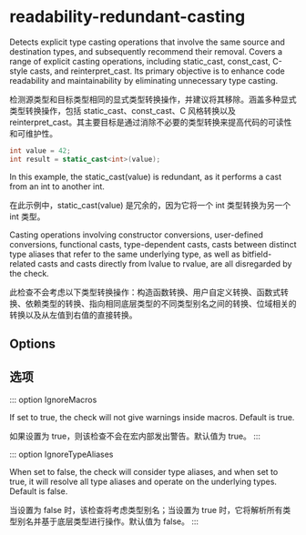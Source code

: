 # readability-redundant-casting

Detects explicit type casting operations that involve the same source and destination types, and subsequently recommend their removal. Covers a range of explicit casting operations, including static_cast, const_cast, C-style casts, and reinterpret_cast. Its primary objective is to enhance code readability and maintainability by eliminating unnecessary type casting.

检测源类型和目标类型相同的显式类型转换操作，并建议将其移除。涵盖多种显式类型转换操作，包括 static_cast、const_cast、C 风格转换以及 reinterpret_cast。其主要目标是通过消除不必要的类型转换来提高代码的可读性和可维护性。

```c++
int value = 42;
int result = static_cast<int>(value);
```

In this example, the static_cast<int>(value) is redundant, as it performs a cast from an int to another int.

在此示例中，static_cast<int>(value) 是冗余的，因为它将一个 int 类型转换为另一个 int 类型。

Casting operations involving constructor conversions, user-defined conversions, functional casts, type-dependent casts, casts between distinct type aliases that refer to the same underlying type, as well as bitfield-related casts and casts directly from lvalue to rvalue, are all disregarded by the check.

此检查不会考虑以下类型转换操作：构造函数转换、用户自定义转换、函数式转换、依赖类型的转换、指向相同底层类型的不同类型别名之间的转换、位域相关的转换以及从左值到右值的直接转换。

## Options

## 选项

::: option
IgnoreMacros

If set to true, the check will not give warnings inside macros. Default is true.

如果设置为 true，则该检查不会在宏内部发出警告。默认值为 true。
:::

::: option
IgnoreTypeAliases

When set to false, the check will consider type aliases, and when set to true, it will resolve all type aliases and operate on the underlying types. Default is false.

当设置为 false 时，该检查将考虑类型别名；当设置为 true 时，它将解析所有类型别名并基于底层类型进行操作。默认值为 false。
:::
